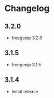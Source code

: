 # Changelog

## 3.2.0
  - freegeoip 3.2.0

## 3.1.5
  - freegeoip 3.1.5

## 3.1.4
  - Initial release
